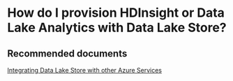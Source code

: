 <properties
	pageTitle="How do I provision HDInsight or Data Lake Analytics with Data Lake Store?"
	description="How do I provision HDInsight or Data Lake Analytics with Data Lake Store?"
	service="Microsoft.DataLakeStore"
	resource="accounts"
	authors="wmeng-msft"
	displayOrder="2"
	selfHelpType="resource"
	supportTopicIds=""
	resourceTags=""
	productPesIds=""
	cloudEnvironments="public, fairfax, usnat, ussec"
	articleId="b21e6e00-206c-4efc-aeb3-bc9ff01e102b"
	ownershipId="StorageMediaEdge_DataLakeStorageGen2"
/>

# How do I provision HDInsight or Data Lake Analytics with Data Lake Store?

## **Recommended documents**
[Integrating Data Lake Store with other Azure Services](https://azure.microsoft.com/documentation/articles/data-lake-store-integrate-with-other-services/)
